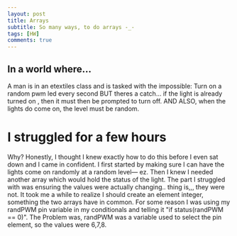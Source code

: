 ```yaml
---
layout: post
title: Arrays
subtitle: So many ways, to do arrays -_-
tags: [HW]
comments: true
---
```

## In a world where...

A man is in an etextiles class and is tasked with the impossible: Turn on a random pwm led every second BUT theres a catch... if the light is already turned on , then it must then be prompted to turn off. AND ALSO, when the lights do come on, the level must be random.


# I struggled for a few hours

Why? Honestly, I thought I knew exactly how to do this before I even sat down and I came in confident. I first started by making sure I can have the lights come on randomly at a random level— ez. Then I knew I needed another array which would hold the status of the light. The part I struggled with was ensuring the values were actually changing.. thing is,,, they were not. It took me a while to realize I should create an element integer, something the two arrays have in common. For some reason I was using my randPWM pin variable in my conditionals and telling it "if status(randPWM == 0)". The Problem was, randPWM was a variable used to select the pin element, so the values were 6,7,8. 
